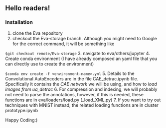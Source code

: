 ## Hello readers!

### Installation
1. clone the Eva repository
2. checkout the Eva-storage branch. Although you might need to Google for the correct command, it will be something like

`$git checkout remote/Eva-storage`
3. navigate to eva/others/jupyter
4. Create conda environment (I have already composed an yaml file that you can directly use to create the environment)

`$conda env create -f <environment-name>.yml`
5. Details to the Convolutional AutoEncoders are in the file CAE_detrac.ipynb file. Specifically it contains the *CAE network* we will be using, and how to *load images from ua_detrac*
6. For compression and indexing, we will probably not need to parse the annotations, however, if this is needed, these functions are in  eva/loaders/load.py (_load_XML.py)
7. If you want to try out techniques with MNIST instead, the related loading functions are in  cluster prototype.ipynb

Happy Coding:)

